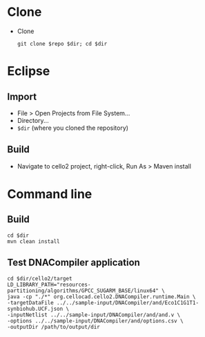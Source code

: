 # Clone

- Clone

      git clone $repo $dir; cd $dir

# Eclipse

## Import

- File > Open Projects from File System...
- Directory...
- `$dir` (where you cloned the repository)

## Build

- Navigate to cello2 project, right-click, Run As > Maven install

# Command line

## Build

    cd $dir
    mvn clean install

## Test DNACompiler application

    cd $dir/cello2/target
    LD_LIBRARY_PATH="resources-partitioning/algorithms/GPCC_SUGARM_BASE/linux64" \
    java -cp "./*" org.cellocad.cello2.DNACompiler.runtime.Main \
    -targetDataFile ../../sample-input/DNACompiler/and/Eco1C1G1T1-synbiohub.UCF.json \
    -inputNetlist ../../sample-input/DNACompiler/and/and.v \
    -options ../../sample-input/DNACompiler/and/options.csv \
    -outputDir /path/to/output/dir
